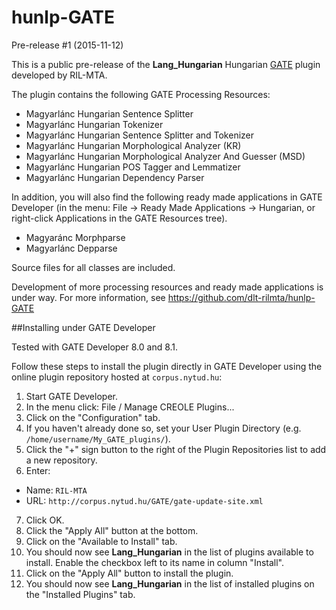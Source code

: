 # hunlp-GATE

Pre-release #1 (2015-11-12)

This is a public pre-release of the **Lang_Hungarian** Hungarian [GATE](http://gate.ac.uk/) plugin developed by RIL-MTA.

The plugin contains the following GATE Processing Resources:

* Magyarlánc Hungarian Sentence Splitter
* Magyarlánc Hungarian Tokenizer
* Magyarlánc Hungarian Sentence Splitter and Tokenizer
* Magyarlánc Hungarian Morphological Analyzer (KR)
* Magyarlánc Hungarian Morphological Analyzer And Guesser (MSD)
* Magyarlánc Hungarian POS Tagger and Lemmatizer
* Magyarlánc Hungarian Dependency Parser

In addition, you will also find the following ready made applications in GATE Developer (in the menu: File -> Ready Made Applications -> Hungarian,
 or right-click Applications in the GATE Resources tree).

* Magyaránc Morphparse
* Magyarlánc Depparse 

Source files for all classes are included.

Development of more processing resources and ready made applications is under way. For more information, see https://github.com/dlt-rilmta/hunlp-GATE

##Installing under GATE Developer

Tested with GATE Developer 8.0 and 8.1.

Follow these steps to install the plugin directly in GATE Developer using the online plugin repository hosted at `corpus.nytud.hu`:

1. Start GATE Developer.
2. In the menu click: File / Manage CREOLE Plugins...
3. Click on the "Configuration" tab.
4. If you haven't already done so, set your User Plugin Directory (e.g. `/home/username/My_GATE_plugins/`).
5. Click the "+" sign button to the right of the Plugin Repositories list to add a new repository.
6. Enter:
 * Name: `RIL-MTA`
 * URL: `http://corpus.nytud.hu/GATE/gate-update-site.xml`
7. Click OK.
8. Click the "Apply All" button at the bottom.
9. Click on the "Available to Install" tab.
10. You should now see **Lang_Hungarian** in the list of plugins available to install. Enable the checkbox left to its name in column "Install".
11. Click on the "Apply All" button to install the plugin. 
12. You should now see **Lang_Hungarian** in the list of installed plugins on the "Installed Plugins" tab.
